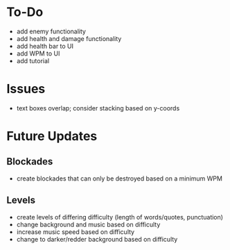 # To-Do
* add enemy functionality
* add health and damage functionality
* add health bar to UI
* add WPM to UI
* add tutorial

# Issues
* text boxes overlap; consider stacking based on y-coords

# Future Updates
## Blockades
* create blockades that can only be destroyed based on a minimum WPM
## Levels
* create levels of differing difficulty (length of words/quotes, punctuation)
* change background and music based on difficulty
* increase music speed based on difficulty
* change to darker/redder background based on difficulty